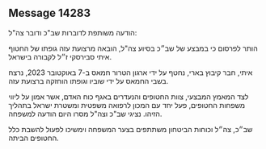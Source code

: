 ## Message 14283

הודעה משותפת לדוברות שב"כ ודובר צה"ל:

הותר לפרסום כי במבצע של שב״כ בסיוע צה"ל, הובאה מרצועת עזה גופתו של החטוף איתי סבירסקי ז״ל לקבורה בישראל. 

איתי, חבר קיבוץ בארי, נחטף על ידי ארגון הטרור חמאס ב-7 באוקטובר 2023, נרצח בשבי החמאס על ידי שוביו וגופתו הוחזקה ברצועת עזה. 

לצד המאמץ המבצעי, צוות החטופים והנעדרים באגף כוח האדם, אשר אמון על ליווי משפחות החטופים, פעל יחד עם המכון לרפואה משפטית ומשטרת ישראל בתהליך הזיהו. נציגי שב"כ וצה"ל מסרו היום הודעה למשפחה. 

שב״כ, צה״ל וכוחות הביטחון משתתפים בצער המשפחה וימשיכו לפעול להשבת כלל החטופים הביתה.

